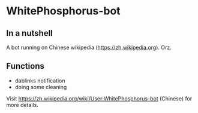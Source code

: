# WhitePhosphorus-bot

## In a nutshell
A bot running on Chinese wikipedia (https://zh.wikipedia.org). Orz.

## Functions
* dablinks notification
* doing some cleaning

Visit https://zh.wikipedia.org/wiki/User:WhitePhosphorus-bot (Chinese) for more details.
